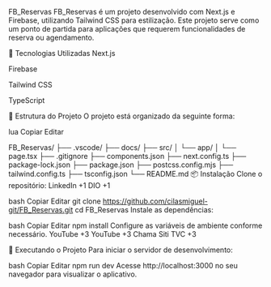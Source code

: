 FB_Reservas
FB_Reservas é um projeto desenvolvido com Next.js e Firebase, utilizando Tailwind CSS para estilização. Este projeto serve como um ponto de partida para aplicações que requerem funcionalidades de reserva ou agendamento.

🚀 Tecnologias Utilizadas
Next.js

Firebase

Tailwind CSS

TypeScript

📁 Estrutura do Projeto
O projeto está organizado da seguinte forma:

lua
Copiar
Editar

FB_Reservas/
├── .vscode/
├── docs/
├── src/
│   └── app/
│       └── page.tsx
├── .gitignore
├── components.json
├── next.config.ts
├── package-lock.json
├── package.json
├── postcss.config.mjs
├── tailwind.config.ts
├── tsconfig.json
└── README.md
📦 Instalação
Clone o repositório:
LinkedIn
+1
DIO
+1

bash
Copiar
Editar
git clone https://github.com/cilasmiguel-git/FB_Reservas.git
cd FB_Reservas
Instale as dependências:

bash
Copiar
Editar
npm install
Configure as variáveis de ambiente conforme necessário.
YouTube
+3
YouTube
+3
Chama Siti TVC
+3

🧪 Executando o Projeto
Para iniciar o servidor de desenvolvimento:

bash
Copiar
Editar
npm run dev
Acesse http://localhost:3000 no seu navegador para visualizar o aplicativo.
